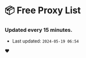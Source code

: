 # :package: Free Proxy List
### Updated every 15 minutes.

- Last updated: `2024-05-19 06:54`

:heart:
